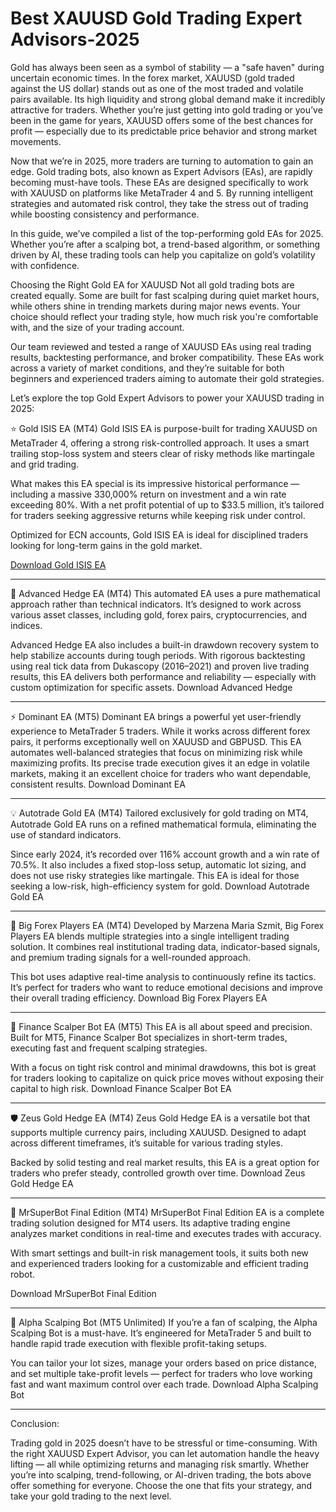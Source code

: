 # Best XAUUSD Gold Trading Expert Advisors-2025

Gold has always been seen as a symbol of stability — a "safe haven" during uncertain economic times. In the forex market, XAUUSD (gold traded against the US dollar) stands out as one of the most traded and volatile pairs available. Its high liquidity and strong global demand make it incredibly attractive for traders. Whether you’re just getting into gold trading or you’ve been in the game for years, XAUUSD offers some of the best chances for profit — especially due to its predictable price behavior and strong market movements.

Now that we’re in 2025, more traders are turning to automation to gain an edge. Gold trading bots, also known as Expert Advisors (EAs), are rapidly becoming must-have tools. These EAs are designed specifically to work with XAUUSD on platforms like MetaTrader 4 and 5. By running intelligent strategies and automated risk control, they take the stress out of trading while boosting consistency and performance.

In this guide, we’ve compiled a list of the top-performing gold EAs for 2025. Whether you’re after a scalping bot, a trend-based algorithm, or something driven by AI, these trading tools can help you capitalize on gold’s volatility with confidence.

Choosing the Right Gold EA for XAUUSD
Not all gold trading bots are created equally. Some are built for fast scalping during quiet market hours, while others shine in trending markets during major news events. Your choice should reflect your trading style, how much risk you're comfortable with, and the size of your trading account.

Our team reviewed and tested a range of XAUUSD EAs using real trading results, backtesting performance, and broker compatibility. These EAs work across a variety of market conditions, and they’re suitable for both beginners and experienced traders aiming to automate their gold strategies.

Let’s explore the top Gold Expert Advisors to power your XAUUSD trading in 2025:

⭐ Gold ISIS EA (MT4)
Gold ISIS EA is purpose-built for trading XAUUSD on MetaTrader 4, offering a strong risk-controlled approach. It uses a smart trailing stop-loss system and steers clear of risky methods like martingale and grid trading.

What makes this EA special is its impressive historical performance — including a massive 330,000% return on investment and a win rate exceeding 80%. With a net profit potential of up to $33.5 million, it’s tailored for traders seeking aggressive returns while keeping risk under control.

Optimized for ECN accounts, Gold ISIS EA is ideal for disciplined traders looking for long-term gains in the gold market.

[Download Gold ISIS EA](https://mql5cracked.com/product/gold-isis-ea-download/)

----------------------------

🔁 Advanced Hedge EA (MT4)
This automated EA uses a pure mathematical approach rather than technical indicators. It’s designed to work across various asset classes, including gold, forex pairs, cryptocurrencies, and indices.

Advanced Hedge EA also includes a built-in drawdown recovery system to help stabilize accounts during tough periods. With rigorous backtesting using real tick data from Dukascopy (2016–2021) and proven live trading results, this EA delivers both performance and reliability — especially with custom optimization for specific assets.
Download Advanced Hedge

----------------------------

⚡ Dominant EA (MT5)
Dominant EA brings a powerful yet user-friendly experience to MetaTrader 5 traders. While it works across different forex pairs, it performs exceptionally well on XAUUSD and GBPUSD.
This EA automates well-balanced strategies that focus on minimizing risk while maximizing profits. Its precise trade execution gives it an edge in volatile markets, making it an excellent choice for traders who want dependable, consistent results.
Download Dominant EA

----------------------------

💡 Autotrade Gold EA (MT4)
Tailored exclusively for gold trading on MT4, Autotrade Gold EA runs on a refined mathematical formula, eliminating the use of standard indicators.

Since early 2024, it’s recorded over 116% account growth and a win rate of 70.5%. It also includes a fixed stop-loss setup, automatic lot sizing, and does not use risky strategies like martingale. This EA is ideal for those seeking a low-risk, high-efficiency system for gold.
Download Autotrade Gold EA

----------------------------

💼 Big Forex Players EA (MT4)
Developed by Marzena Maria Szmit, Big Forex Players EA blends multiple strategies into a single intelligent trading solution. It combines real institutional trading data, indicator-based signals, and premium trading signals for a well-rounded approach.

This bot uses adaptive real-time analysis to continuously refine its tactics. It’s perfect for traders who want to reduce emotional decisions and improve their overall trading efficiency.
Download Big Forex Players EA 


----------------------------


🚀 Finance Scalper Bot EA (MT5)
This EA is all about speed and precision. Built for MT5, Finance Scalper Bot specializes in short-term trades, executing fast and frequent scalping strategies.

With a focus on tight risk control and minimal drawdowns, this bot is great for traders looking to capitalize on quick price moves without exposing their capital to high risk.
Download Finance Scalper Bot EA 

----------------------------

🛡 Zeus Gold Hedge EA (MT4)
Zeus Gold Hedge EA is a versatile bot that supports multiple currency pairs, including XAUUSD. Designed to adapt across different timeframes, it’s suitable for various trading styles.

Backed by solid testing and real market results, this EA is a great option for traders who prefer steady, controlled growth over time.
Download Zeus Gold Hedge EA

----------------------------

🔧 MrSuperBot Final Edition (MT4)
MrSuperBot Final Edition EA is a complete trading solution designed for MT4 users. Its adaptive trading engine analyzes market conditions in real-time and executes trades with accuracy.

With smart settings and built-in risk management tools, it suits both new and experienced traders looking for a customizable and efficient trading robot.

Download MrSuperBot Final Edition 

----------------------------

🎯 Alpha Scalping Bot (MT5 Unlimited)
If you’re a fan of scalping, the Alpha Scalping Bot is a must-have. It’s engineered for MetaTrader 5 and built to handle rapid trade execution with flexible profit-taking setups.

You can tailor your lot sizes, manage your orders based on price distance, and set multiple take-profit levels — perfect for traders who love working fast and want maximum control over each trade.
Download Alpha Scalping Bot

----------------------------

Conclusion:

Trading gold in 2025 doesn’t have to be stressful or time-consuming. With the right XAUUSD Expert Advisor, you can let automation handle the heavy lifting — all while optimizing returns and managing risk smartly. Whether you’re into scalping, trend-following, or AI-driven trading, the bots above offer something for everyone. Choose the one that fits your strategy, and take your gold trading to the next level.

